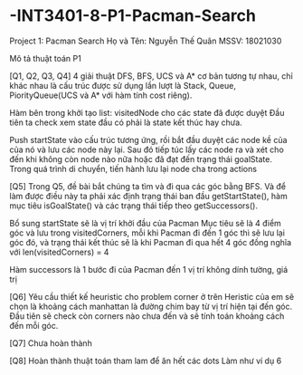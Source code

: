 # -INT3401-8-P1-Pacman-Search

Project 1: Pacman Search
Họ và Tên: Nguyễn Thế Quân
MSSV: 18021030
  
Mô tả thuật toán P1

[Q1, Q2, Q3, Q4]
4 giải thuật DFS, BFS, UCS và A* cơ bản tương tự nhau, chỉ khác nhau là cấu trúc được sử dụng lần lượt là Stack, Queue, PiorityQueue(UCS và A* với hàm tính cost riêng).

Hàm bên trong khởi tạo list: visitedNode cho các state đã được duyệt
Đầu tiên ta check xem state đầu có phải là state kết thúc hay chưa.

Push startState vào cấu trúc tương ứng, rồi bắt đầu duyệt các node kề của của nó và lưu các node này lại. Sau đó tiếp túc lấy các node ra và xét cho đến khi không còn node nào nữa hoặc đã đạt đến trạng thái goalState.
Trong quá trình di chuyển, tiến hành lưu lại node cha trong actions

[Q5]
Trong Q5, đề bài bắt chúng ta tìm và đi qua các góc bằng BFS. Và để làm được điều này ta phải xác định trạng thái ban đầu getStartState(), hàm mục tiêu isGoalState() và các trạng thái tiếp theo getSuccessors().

Bổ sung startState sẽ là vị trí khởi đầu của Pacman
Mục tiêu sẽ là 4 điểm góc và lưu trong visitedCorners, mỗi khi Pacman đi đến 1 góc thì sẽ lưu lại góc đó, và trạng thái kết thúc sẽ là khi Pacman đi qua hết 4 góc đồng nghĩa với len(visitedCorners) = 4

Hàm successors là 1 bước đi của Pacman đến 1 vị trí không dính tường, giá trị  

[Q6] 
Yêu cầu thiết kế heuristic cho problem corner ở trên
Heristic của em sẽ chọn là khoảng cách manhattan là đường chim bay từ vị trí hiện tại đến góc.
Đầu tiên sẽ check còn corners nào chưa đến và sẽ tính toán khoảng cách đến mỗi góc.

[Q7] Chưa hoàn thành

[Q8] Hoàn thành thuật toán tham lam để ăn hết các dots 
Làm như ví dụ 6
